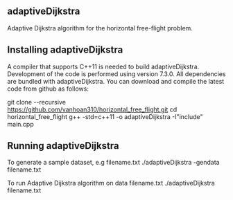 ## adaptiveDijkstra ##
Adaptive Dijkstra algorithm for the horizontal free-flight problem. 

## Installing adaptiveDijkstra ##

A compiler that supports C++11 is needed to build adaptiveDijkstra. Development of the code is performed using version 7.3.0. All dependencies are bundled with adaptiveDijkstra. You can download and compile the latest code from github as follows:

git clone --recursive https://github.com/vanhoan310/horizontal_free_flight.git
cd horizontal_free_flight
g++ -std=c++11 -o adaptiveDijkstra -I"include" main.cpp

## Running adaptiveDijkstra ##

To generate a sample dataset, e.g filename.txt
./adaptiveDijkstra -gendata filename.txt

To run Adaptive Dijkstra algorithm on data filename.txt
./adaptiveDijkstra filename.txt
